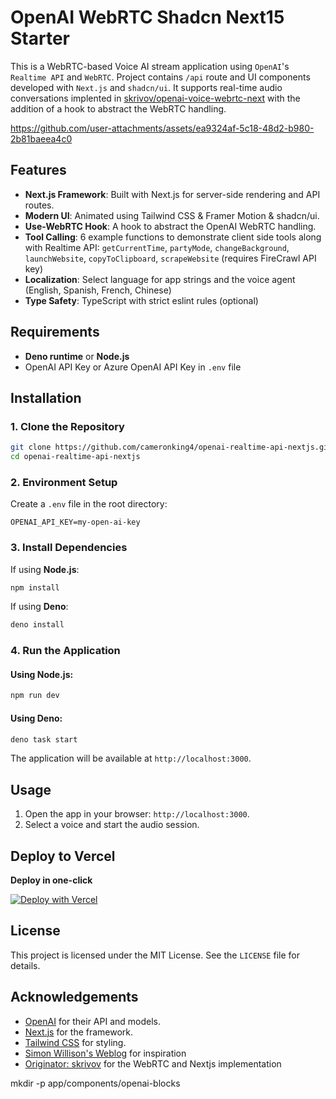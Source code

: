 # OpenAI WebRTC Shadcn Next15 Starter
This is a WebRTC-based Voice AI stream application using `OpenAI`'s `Realtime API` and `WebRTC`. Project contains `/api` route and UI components developed with `Next.js` and `shadcn/ui`. It supports real-time audio conversations implented in [skrivov/openai-voice-webrtc-next](https://github.com/skrivov/openai-voice-webrtc-next) with the addition of a hook to abstract the WebRTC handling.

https://github.com/user-attachments/assets/ea9324af-5c18-48d2-b980-2b81baeea4c0

## Features
- **Next.js Framework**: Built with Next.js for server-side rendering and API routes.
- **Modern UI**: Animated using Tailwind CSS & Framer Motion & shadcn/ui.
- **Use-WebRTC Hook**: A hook to abstract the OpenAI WebRTC handling.
- **Tool Calling**: 6 example functions to demonstrate client side tools along with Realtime API: `getCurrentTime`, `partyMode`, `changeBackground`, `launchWebsite`, `copyToClipboard`, `scrapeWebsite` (requires FireCrawl API key)
- **Localization**: Select language for app strings and the voice agent (English, Spanish, French, Chinese)
- **Type Safety**: TypeScript with strict eslint rules (optional)

  
## Requirements
- **Deno runtime** or **Node.js**
- OpenAI API Key or Azure OpenAI API Key in `.env` file

## Installation

### 1. Clone the Repository
```bash
git clone https://github.com/cameronking4/openai-realtime-api-nextjs.git
cd openai-realtime-api-nextjs
```

### 2. Environment Setup
Create a `.env` file in the root directory:
```env
OPENAI_API_KEY=my-open-ai-key
```

### 3. Install Dependencies
If using **Node.js**:
```bash
npm install
```

If using **Deno**:
```bash
deno install
```

### 4. Run the Application

#### Using Node.js:
```bash
npm run dev
```

#### Using Deno:
```bash
deno task start
```

The application will be available at `http://localhost:3000`.

## Usage
1. Open the app in your browser: `http://localhost:3000`.
3. Select a voice and start the audio session.

## Deploy to Vercel
**Deploy in one-click**

[![Deploy with Vercel](https://vercel.com/button)](https://vercel.com/new/clone?repository-url=https%3A%2F%2Fgithub.com%2Fcameronking4%2Fopenai-realtime-api-nextjs&env=OPENAI_API_KEY&envDescription=OpenAI%20Key%20(Realtime%20API%20Beta%20access)&envLink=https%3A%2F%2Fplatform.openai.com%2Fapi-keys&project-name=openai-rt-shadcn&repository-name=openai-realtime-api-nextjs-clone&demo-title=OpenAI%20Realtime%20API%20(WebRTC)%20x%20shadcn%2Fui&demo-description=Next.js%2015%20template%20to%20create%20beautiful%20Voice%20AI%20applications%20with%20OpenAI%20Realtime%20API%20Beta&demo-url=https%3A%2F%2Fopenai-rt-shadcn.vercel.app&demo-image=http%3A%2F%2Fopenai-rt-shadcn.vercel.app%2Fdemo.gif)

## License
This project is licensed under the MIT License. See the `LICENSE` file for details.

## Acknowledgements
- [OpenAI](https://openai.com/) for their API and models.
- [Next.js](https://nextjs.org/) for the framework.
- [Tailwind CSS](https://tailwindcss.com/) for styling.
- [Simon Willison's Weblog](https://simonwillison.net/2024/Dec/17/openai-webrtc/) for inspiration
- [Originator: skrivov](https://github.com/skrivov/openai-voice-webrtc-next) for the WebRTC and Nextjs implementation

mkdir -p app/components/openai-blocks
